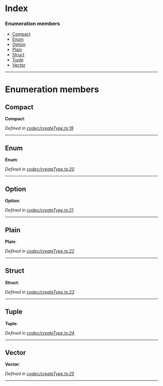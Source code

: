 

# Index

### Enumeration members

* [Compact](_codec_createtype_.typedefinfo.md#compact)
* [Enum](_codec_createtype_.typedefinfo.md#enum)
* [Option](_codec_createtype_.typedefinfo.md#option)
* [Plain](_codec_createtype_.typedefinfo.md#plain)
* [Struct](_codec_createtype_.typedefinfo.md#struct)
* [Tuple](_codec_createtype_.typedefinfo.md#tuple)
* [Vector](_codec_createtype_.typedefinfo.md#vector)

---

# Enumeration members

<a id="compact"></a>

##  Compact

**Compact**: 

*Defined in [codec/createType.ts:19](https://github.com/polkadot-js/api/blob/712c15a/packages/types/src/codec/createType.ts#L19)*

___
<a id="enum"></a>

##  Enum

**Enum**: 

*Defined in [codec/createType.ts:20](https://github.com/polkadot-js/api/blob/712c15a/packages/types/src/codec/createType.ts#L20)*

___
<a id="option"></a>

##  Option

**Option**: 

*Defined in [codec/createType.ts:21](https://github.com/polkadot-js/api/blob/712c15a/packages/types/src/codec/createType.ts#L21)*

___
<a id="plain"></a>

##  Plain

**Plain**: 

*Defined in [codec/createType.ts:22](https://github.com/polkadot-js/api/blob/712c15a/packages/types/src/codec/createType.ts#L22)*

___
<a id="struct"></a>

##  Struct

**Struct**: 

*Defined in [codec/createType.ts:23](https://github.com/polkadot-js/api/blob/712c15a/packages/types/src/codec/createType.ts#L23)*

___
<a id="tuple"></a>

##  Tuple

**Tuple**: 

*Defined in [codec/createType.ts:24](https://github.com/polkadot-js/api/blob/712c15a/packages/types/src/codec/createType.ts#L24)*

___
<a id="vector"></a>

##  Vector

**Vector**: 

*Defined in [codec/createType.ts:25](https://github.com/polkadot-js/api/blob/712c15a/packages/types/src/codec/createType.ts#L25)*

___

